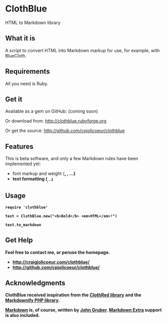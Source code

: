 # ClothBlue 

HTML to Markdown library

## What it is

A script to convert HTML into Markdown markup for use, for example, with BlueCloth.

## Requirements

All you need is Ruby.

## Get it

Available as a gem on GitHub: (coming soon)

Or download from: http://clothblue.rubyforge.org

Or get the source: http://github.com/cpjolicoeur/clothblue

## Features

This is beta software, and only a few Markdown rules have been implemented yet:
 * font markup and weight (<b>, <strong>, ...)
 * text formatting (<sub>, <sup>, <ins>,<del>)

## Usage

`require 'clothblue'`

`text = ClothBlue.new("<b>Bold</b> <em>HTML</em>!")`

`text.to_markdown`

## Get Help

Feel free to contact me, or peruse the homepage.

 * http://craigjolicoeur.com/clothblue/
 * http://github.com/cpjolicoeur/clothblue/

## Acknowledgments

ClothBlue received inspiration from the [ClothRed library](http://clothred.rubyforge.org/) and the [Markdownify PHP library](http://milianw.de/projects/markdownify/).

[Markdown](http://daringfireball.com/projects/markdown) is, of course, written by [John Gruber](http://daringfireball.com).  [Markdown Extra](http://www.michelf.com/projects/php-markdown/extra/) support is also included.